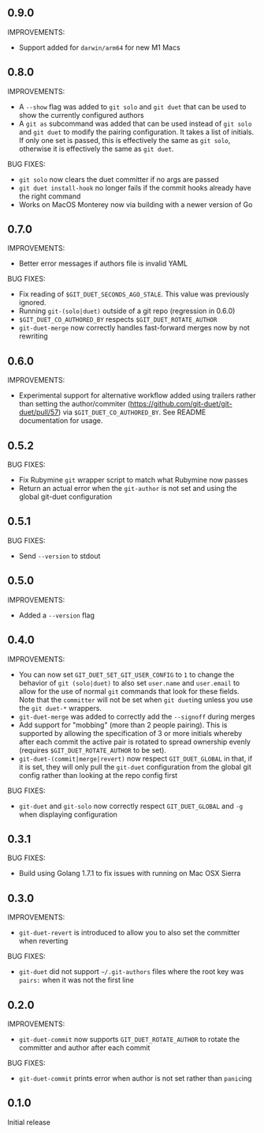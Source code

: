 ## 0.9.0

IMPROVEMENTS:

* Support added for `darwin/arm64` for new M1 Macs

## 0.8.0

IMPROVEMENTS:

* A `--show` flag was added to `git solo` and `git duet` that can be used to
  show the currently configured authors
* A `git as` subcommand was added that can be used instead of `git solo` and
  `git duet` to modify the pairing configuration. It takes a list of initials.
  If only one set is passed, this is effectively the same as `git solo`,
  otherwise it is effectively the same as `git duet`.

BUG FIXES:

* `git solo` now clears the duet committer if no args are passed
* `git duet install-hook` no longer fails if the commit hooks already have the right
  command
* Works on MacOS Monterey now via building with a newer version of Go

## 0.7.0

IMPROVEMENTS:
* Better error messages if authors file is invalid YAML

BUG FIXES:

* Fix reading of `$GIT_DUET_SECONDS_AGO_STALE`. This value was previously ignored.
* Running `git-(solo|duet)` outside of a git repo (regression in 0.6.0)
* `$GIT_DUET_CO_AUTHORED_BY` respects `$GIT_DUET_ROTATE_AUTHOR`
* `git-duet-merge` now correctly handles fast-forward merges now by not rewriting

## 0.6.0

IMPROVEMENTS:

* Experimental support for alternative workflow added using trailers rather than setting the author/commiter
  (https://github.com/git-duet/git-duet/pull/57) via `$GIT_DUET_CO_AUTHORED_BY`. See README documentation for usage.

## 0.5.2

BUG FIXES:

* Fix Rubymine `git` wrapper script to match what Rubymine now passes
* Return an actual error when the `git-author` is not set and using the global
  git-duet configuration

## 0.5.1

BUG FIXES:

* Send `--version` to stdout

## 0.5.0

IMPROVEMENTS:

* Added a `--version` flag

## 0.4.0

IMPROVEMENTS:

* You can now set `GIT_DUET_SET_GIT_USER_CONFIG` to `1` to change the behavior
  of `git (solo|duet)` to also set `user.name` and `user.email` to allow for
  the use of normal `git` commands that look for these fields. Note that the
  `committer` will not be set when `git duet`ing unless you use the `git
  duet-*` wrappers.
* `git-duet-merge` was added to correctly add the `--signoff` during merges
* Add support for "mobbing" (more than 2 people pairing). This is supported by
  allowing the specification of 3 or more initials whereby after each commit
  the active pair is rotated to spread ownership evenly (requires
  `$GIT_DUET_ROTATE_AUTHOR` to be set).
* `git-duet-(commit|merge|revert)` now respect `GIT_DUET_GLOBAL` in that, if it
  is set, they will only pull the `git-duet` configuration from the global git
  config rather than looking at the repo config first

BUG FIXES:

* `git-duet` and `git-solo` now correctly respect `GIT_DUET_GLOBAL` and `-g`
  when displaying configuration

## 0.3.1

BUG FIXES:

* Build using Golang 1.7.1 to fix issues with running on Mac OSX Sierra

## 0.3.0

IMPROVEMENTS:

* `git-duet-revert` is introduced to allow you to also set the committer when reverting

BUG FIXES:

* `git-duet` did not support `~/.git-authors` files where the root key was
  `pairs:` when it was not the first line

## 0.2.0

IMPROVEMENTS:

* `git-duet-commit` now supports `GIT_DUET_ROTATE_AUTHOR` to rotate the
  committer and author after each commit

BUG FIXES:

* `git-duet-commit` prints error when author is not set rather than `panic`ing

## 0.1.0

Initial release
